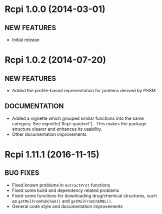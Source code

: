 # Rcpi 1.0.0 (2014-03-01)

## NEW FEATURES

- Initial release

# Rcpi 1.0.2 (2014-07-20)

## NEW FEATURES

- Added the profile-based representation for proteins derived by PSSM

## DOCUMENTATION

- Added a vignette which grouped similar functions into the same category. See vignette('Rcpi-quickref') . This makes the package structure clearer and enhances its usability.
- Other documentation improvements

# Rcpi 1.11.1 (2016-11-15)

## BUG FIXES

- Fixed known problems in `extractProt` functions
- Fixed some build and dependency related problems
- Fixed some functions for downloading drug/chemical structures, such as `getMolFromPubChem()` and `getMolFromChEMBL()`.
- General code style and documentation improvements

